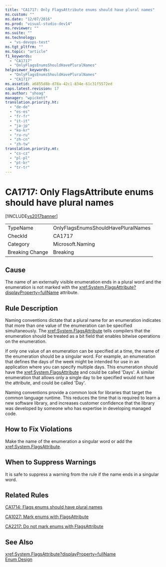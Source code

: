 ```yaml
---
title: "CA1717: Only FlagsAttribute enums should have plural names"
ms.custom: ""
ms.date: "12/07/2016"
ms.prod: "visual-studio-dev14"
ms.reviewer: ""
ms.suite: ""
ms.technology: 
  - "vs-devops-test"
ms.tgt_pltfrm: ""
ms.topic: "article"
f1_keywords: 
  - "CA1717"
  - "OnlyFlagsEnumsShouldHavePluralNames"
helpviewer_keywords: 
  - "OnlyFlagsEnumsShouldHavePluralNames"
  - "CA1717"
ms.assetid: a6855d8b-d78a-42c1-834e-61c31f5572ed
caps.latest.revision: 17
ms.author: "shoag"
manager: "wpickett"
translation.priority.ht: 
  - "de-de"
  - "es-es"
  - "fr-fr"
  - "it-it"
  - "ja-jp"
  - "ko-kr"
  - "ru-ru"
  - "zh-cn"
  - "zh-tw"
translation.priority.mt: 
  - "cs-cz"
  - "pl-pl"
  - "pt-br"
  - "tr-tr"
---
```

# CA1717: Only FlagsAttribute enums should have plural names
[!INCLUDE[vs2017banner](../code-quality/includes/vs2017banner.md)]

|||  
|-|-|  
|TypeName|OnlyFlagsEnumsShouldHavePluralNames|  
|CheckId|CA1717|  
|Category|Microsoft.Naming|  
|Breaking Change|Breaking|  
  
## Cause  
 The name of an externally visible enumeration ends in a plural word and the enumeration is not marked with the <xref:System.FlagsAttribute?displayProperty=fullName> attribute.  
  
## Rule Description  
 Naming conventions dictate that a plural name for an enumeration indicates that more than one value of the enumeration can be specified simultaneously. The <xref:System.FlagsAttribute> tells compilers that the enumeration should be treated as a bit field that enables bitwise operations on the enumeration.  
  
 If only one value of an enumeration can be specified at a time, the name of the enumeration should be a singular word. For example, an enumeration that defines the days of the week might be intended for use in an application where you can specify multiple days. This enumeration should have the <xref:System.FlagsAttribute> and could be called 'Days'. A similar enumeration that allows only a single day to be specified would not have the attribute, and could be called 'Day'.  
  
 Naming conventions provide a common look for libraries that target the common language runtime. This reduces the time that is required to learn a new software library, and increases customer confidence that the library was developed by someone who has expertise in developing managed code.  
  
## How to Fix Violations  
 Make the name of the enumeration a singular word or add the <xref:System.FlagsAttribute>.  
  
## When to Suppress Warnings  
 It is safe to suppress a warning from the rule if the name ends in a singular word.  
  
## Related Rules  
 [CA1714: Flags enums should have plural names](../code-quality/ca1714--flags-enums-should-have-plural-names.md)  
  
 [CA1027: Mark enums with FlagsAttribute](../code-quality/ca1027--mark-enums-with-flagsattribute.md)  
  
 [CA2217: Do not mark enums with FlagsAttribute](../code-quality/ca2217--do-not-mark-enums-with-flagsattribute.md)  
  
## See Also  
 <xref:System.FlagsAttribute?displayProperty=fullName>   
 [Enum Design](../Topic/Enum%20Design.md)